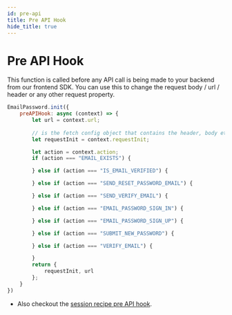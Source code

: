 ```yaml
---
id: pre-api
title: Pre API Hook
hide_title: true
---
```


# Pre API Hook

This function is called before any API call is being made to your backend from our frontend SDK. You can use this to change the request body / url / header or any other request property.

<!--DOCUSAURUS_CODE_TABS-->
<!--ReactJS-->
```js
EmailPassword.init({
    preAPIHook: async (context) => {
        let url = context.url;
        
        // is the fetch config object that contains the header, body etc..
        let requestInit = context.requestInit;

        let action = context.action;
        if (action === "EMAIL_EXISTS") {

        } else if (action === "IS_EMAIL_VERIFIED") {

        } else if (action === "SEND_RESET_PASSWORD_EMAIL") {

        } else if (action === "SEND_VERIFY_EMAIL") {

        } else if (action === "EMAIL_PASSWORD_SIGN_IN") {

        } else if (action === "EMAIL_PASSWORD_SIGN_UP") {

        } else if (action === "SUBMIT_NEW_PASSWORD") {

        } else if (action === "VERIFY_EMAIL") {

        }
        return {
            requestInit, url
        };
    }
})
```
<!--END_DOCUSAURUS_CODE_TABS-->

- Also checkout the [session recipe pre API hook](/docs/session/advanced-customizations/frontend-hooks/pre-api).